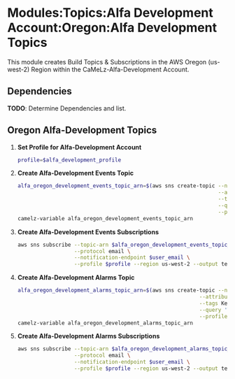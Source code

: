 # Modules:Topics:Alfa Development Account:Oregon:Alfa Development Topics

This module creates Build Topics & Subscriptions in the AWS Oregon (us-west-2) Region within the
CaMeLz-Alfa-Development Account.

## Dependencies

**TODO**: Determine Dependencies and list.

## Oregon Alfa-Development Topics

1. **Set Profile for Alfa-Development Account**

    ```bash
    profile=$alfa_development_profile
    ```

1. **Create Alfa-Development Events Topic**

    ```bash
    alfa_oregon_development_events_topic_arn=$(aws sns create-topic --name Alfa-Development-Events \
                                                                    --attributes "DisplayName=ALFD Events" \
                                                                    --tags Key=Name,Value=Alfa-Development-Events-Topic Key=Company,Value=Alfa Key=Environment,Value=Development \
                                                                    --query 'TopicArn' \
                                                                    --profile $profile --region us-west-2 --output text)
    camelz-variable alfa_oregon_development_events_topic_arn
    ```

1. **Create Alfa-Development Events Subscriptions**

    ```bash
    aws sns subscribe --topic-arn $alfa_oregon_development_events_topic_arn \
                      --protocol email \
                      --notification-endpoint $user_email \
                      --profile $profile --region us-west-2 --output text
    ```

1. **Create Alfa-Development Alarms Topic**

    ```bash
    alfa_oregon_development_alarms_topic_arn=$(aws sns create-topic --name Alfa-Development-Alarms \
                                                              --attributes "DisplayName=ALFD Alarms" \
                                                              --tags Key=Name,Value=Alfa-Development-Alarms-Topic Key=Company,Value=Alfa Key=Environment,Value=Development \
                                                              --query 'TopicArn' \
                                                              --profile $profile --region us-west-2 --output text)
    camelz-variable alfa_oregon_development_alarms_topic_arn
    ```

1. **Create Alfa-Development Alarms Subscriptions**

    ```bash
    aws sns subscribe --topic-arn $alfa_oregon_development_alarms_topic_arn \
                      --protocol email \
                      --notification-endpoint $user_email \
                      --profile $profile --region us-west-2 --output text
    ```
